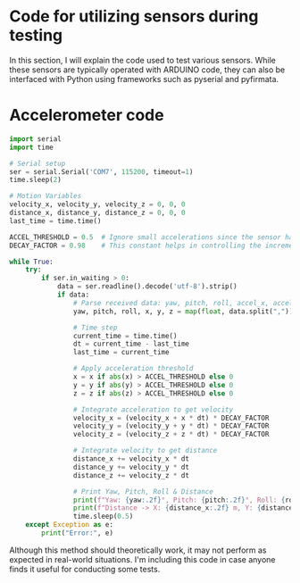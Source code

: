 # Code for utilizing sensors during testing

In this section, I will explain the code used to test various sensors. While these sensors are typically operated with ARDUINO code, they can also be interfaced with Python using frameworks such as pyserial and pyfirmata.

# Accelerometer code

```py title="Accelerometer_position_tracking.py" linenums="1"
import serial
import time

# Serial setup
ser = serial.Serial('COM7', 115200, timeout=1)
time.sleep(2)

# Motion Variables
velocity_x, velocity_y, velocity_z = 0, 0, 0
distance_x, distance_y, distance_z = 0, 0, 0
last_time = time.time()

ACCEL_THRESHOLD = 0.5  # Ignore small accelerations since the sensor has a lot of noise
DECAY_FACTOR = 0.98    # This constant helps in controlling the increment of velocity, if this is not done velocity will keep on increasing 

while True:
    try:
        if ser.in_waiting > 0:
            data = ser.readline().decode('utf-8').strip()
            if data:
                # Parse received data: yaw, pitch, roll, accel_x, accel_y, accel_z
                yaw, pitch, roll, x, y, z = map(float, data.split(","))

                # Time step
                current_time = time.time()
                dt = current_time - last_time
                last_time = current_time

                # Apply acceleration threshold
                x = x if abs(x) > ACCEL_THRESHOLD else 0
                y = y if abs(y) > ACCEL_THRESHOLD else 0
                z = z if abs(z) > ACCEL_THRESHOLD else 0

                # Integrate acceleration to get velocity
                velocity_x = (velocity_x + x * dt) * DECAY_FACTOR 
                velocity_y = (velocity_y + y * dt) * DECAY_FACTOR
                velocity_z = (velocity_z + z * dt) * DECAY_FACTOR

                # Integrate velocity to get distance
                distance_x += velocity_x * dt
                distance_y += velocity_y * dt
                distance_z += velocity_z * dt

                # Print Yaw, Pitch, Roll & Distance
                print(f"Yaw: {yaw:.2f}°, Pitch: {pitch:.2f}°, Roll: {roll:.2f}°")
                print(f"Distance -> X: {distance_x:.2f} m, Y: {distance_y:.2f} m, Z: {distance_z:.2f} m\n")
                time.sleep(0.5)
    except Exception as e:
        print("Error:", e)
```        
Although this method should theoretically work, it may not perform as expected in real-world situations. I'm including this code in case anyone finds it useful for conducting some tests.

